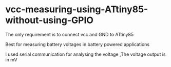 # vcc-measuring-using-ATtiny85-without-using-GPIO
The only requirement is to connect vcc and GND  to ATtiny85


Best for measuring battery voltages in battery powered applications


I used serial communication for analysing the voltage ,The voltage output is in mV
